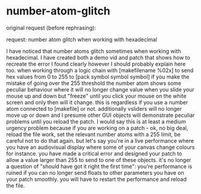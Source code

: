 # number-atom-glitch

original request (before rephrasing):

request: number atom glitch when working with hexadecimal

I have noticed that number atoms glitch sometimes when working with hexadecimal. I have created both a demo vid and patch that shows how to recreate the error I found clearly however I should probably explain here too. when working through a logic chain with [makefilename %02x] to send hex values from 0 to 255 to [pack symbol symbol symbol] if you make the mistake of going over the 255 threshold the number atom shows some peculiar behaviour where it will no longer change value when you slide your mouse up and down but "freeze" until you click your mouse on the white screen and only then will it change. this is regardless if you use a number atom connected to [makefile] or not. additionally vsliders will no longer move up or down and I presume other GUI objects will demonstrate peculiar problems until you reload the patch. I would say this is at least a medium urgency problem because if you are working on a patch - ok, no big deal, reload the file work, set the relevant number atoms with a 255 limit, be careful not to do that again. but let's say you're in a live performance where you have an audiovisual display where some of your canvas change colours for instance. you have made a critical error and designed your patch to allow a value larger than 255 to send to one of these objects. it's no longer a question of "should have got it right the first time": you're performance is ruined if you can no longer send floats to other parameters you have on your patch smoothly. you will have to restart the performance and reload the file.
